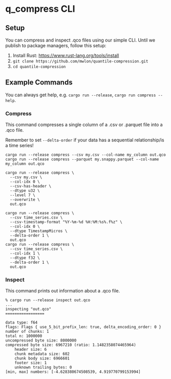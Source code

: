 # q_compress CLI

## Setup

You can compress and inspect .qco files using our simple CLI.
Until we publish to package managers, follow this setup:

1. Install Rust: https://www.rust-lang.org/tools/install
2. `git clone https://github.com/mwlon/quantile-compression.git`
3. `cd quantile-compression`

## Example Commands

You can always get help, e.g. `cargo run --release`, `cargo run compress --help`.

### Compress

This command compresses a single column of a .csv or .parquet file into a .qco file.

Remember to set `--delta-order` if your data has a sequential relationship/is a
time series!

```shell
cargo run --release compress --csv my.csv --col-name my_column out.qco
cargo run --release compress --parquet my.snappy.parquet --col-name my_column out.qco

cargo run --release compress \
  --csv my.csv \
  --col-idx 0 \
  --csv-has-header \
  --dtype u32 \
  --level 7 \
  --overwrite \
  out.qco

cargo run --release compress \
  --csv time_series.csv \
  --csv-timestamp-format "%Y-%m-%d %H:%M:%s%.f%z" \
  --col-idx 0 \
  --dtype TimestampMicros \
  --delta-order 1 \
  out.qco
cargo run --release compress \
  --csv time_series.csv \
  --col-idx 1 \
  --dtype f32 \
  --delta-order 1 \
  out.qco
```

### Inspect

This command prints out information about a .qco file.

```shell
% cargo run --release inspect out.qco
...
inspecting "out.qco"
=================

data type: f64
flags: Flags { use_5_bit_prefix_len: true, delta_encoding_order: 0 }
number of chunks: 1
total n: 1000000
uncompressed byte size: 8000000
compressed byte size: 6967210 (ratio: 1.1482358074465964)
	header size: 6
	chunk metadata size: 602
	chunk body size: 6966601
	footer size: 1
	unknown trailing bytes: 0
[min, max] numbers: [-4.628380674508539, 4.919770799153994]
```
